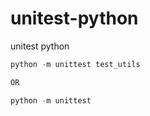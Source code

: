 # unitest-python
unitest python

```python
python -m unittest test_utils

OR 

python -m unittest
```